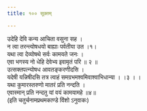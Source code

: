 ```yaml
---
title: १०० सूक्तम्

---
```

उदेहि देवि कन्य आचिता वसुना सह ।  
न त्वा तरन्त्योषधयो बाह्याः पर्वतीया उत ।१।  
यथा त्वा देव्योषथे सर्वः कामयते जनः ।  
एवा भगस्य नो धेहि देवेभ्य इवामृतं परि ॥ २ ॥  
उत्सक्तपत्न्योषध आवतङ्करणीदसि ।  
यदेषी यन्निषीदसि तत्र त्वाहं समग्रभमश्वमिवाश्वाभिधान्या । ।३ । ।  
यथा कुमारस्तरुणो मातरं प्रति नन्दति ।  
एवास्मान् प्रति नन्दतु यां वयं कामयामहे ॥४॥  
(इति चतुर्चनामप्रथमकाण्डे विंशो ऽनुवाकः)  